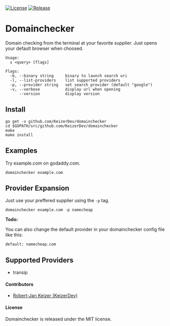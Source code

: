 [![License][License-Image]][License-Url] [![Release][Release-Image]][Release-Url]
# Domainchecker
Domain checking from the terminal at your favorite supplier. Just opens your default browser when choosed.

```
Usage:
  s <query> [flags]

Flags:
  -b, --binary string     binary to launch search uri
  -l, --list-providers    list supported providers
  -p, --provider string   set search provider (default "google")
  -v, --verbose           display url when opening
      --version           display version
```

## Install

```
go get -v github.com/KeizerDev/domainchecker
cd $GOPATH/src/github.com/KeizerDev/domainchecker
make
make install
```

## Examples

Try example.com on godaddy.com.
```
domainchecker example.com
```

## Provider Expansion

Just use your preffered supplier using the `-p` tag.
```
domainchecker example.com -p namecheap
```

**Todo:**

You can also change the default provider in your domainchecker config file like this: 
```
default: namecheap.com
```

## Supported Providers

* transip

#### Contributors

* [Robert-Jan Keizer (KeizerDev)](https://github.com/KeizerDev/)

#### License

Domainchecker is released under the MIT license.

[License-Url]: http://opensource.org/licenses/MIT
[License-Image]: https://img.shields.io/npm/l/express.svg
[Release-Url]: https://github.com/KeizerDev/domainchecker/releases/tag/v0.0.1
[Release-image]: http://img.shields.io/badge/release-v0.2.1-1eb0fc.svg
